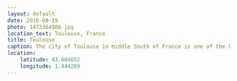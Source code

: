 ```yaml
---
layout: default
date: 2016-08-19
photo: 1473364900.jpg
location_text: Toulouse, France
title: Toulouse
caption: The city of Toulouse in middle South of France is one of the biggest in the country. It is called "La Ville Rose" due to its pink bricks used to built the buildings of the city center. We visited the city at night with my cousin Marina and had a couple of beers in some good old pubs!
location:
    latitude: 43.604652
    longitude: 1.444209
---
```

